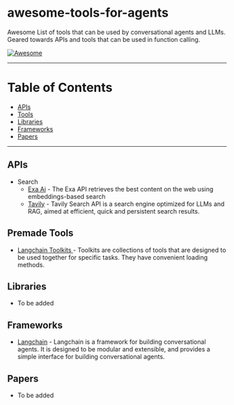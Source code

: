 # awesome-tools-for-agents
Awesome List of tools that can be used by conversational agents and LLMs. Geared towards APIs and tools that can be used in function calling.

[![Awesome](https://awesome.re/badge-flat.svg)](https://awesome.re)

---

# Table of Contents
- [APIs](#apis)
- [Tools](#tools)
- [Libraries](#libraries)
- [Frameworks](#frameworks)
- [Papers](#papers)

---

## APIs
- Search
    - [Exa Ai](https://exa.ai) - The Exa API retrieves the best content on the web using embeddings-based search
    - [Tavily](https://tavily.com) - Tavily Search API is a search engine optimized for LLMs and RAG, aimed at efficient, quick and persistent search results.

## Premade Tools
- [Langchain Toolkits ](https://python.langchain.com/v0.1/docs/integrations/toolkits/) - Toolkits are collections of tools that are designed to be used together for specific tasks. They have convenient loading methods.



## Libraries
- To be added

## Frameworks
- [Langchain](https://python.langchain.com/v0.1/docs/modules/agents/) - Langchain is a framework for building conversational agents. It is designed to be modular and extensible, and provides a simple interface for building conversational agents.


## Papers
- To be added